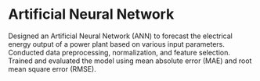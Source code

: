 # Artificial Neural Network

Designed an Artificial Neural Network (ANN) to forecast the electrical energy output of a power plant based on various input parameters. 
Conducted data preprocessing, normalization, and feature selection. Trained and evaluated the model using mean absolute error (MAE) and root mean square error (RMSE).


